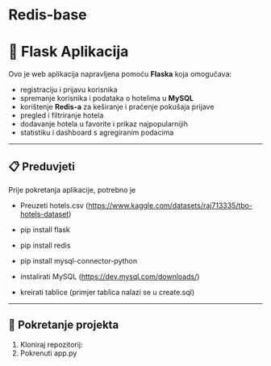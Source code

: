 # Redis-base
# 🏨 Flask Aplikacija

Ovo je web aplikacija napravljena pomoću **Flaska** koja omogućava:
- registraciju i prijavu korisnika  
- spremanje korisnika i podataka o hotelima u **MySQL**  
- korištenje **Redis-a** za keširanje i praćenje pokušaja prijave  
- pregled i filtriranje hotela  
- dodavanje hotela u favorite i prikaz najpopularnijih  
- statistiku i dashboard s agregiranim podacima  

---

## 📋 Preduvjeti

Prije pokretanja aplikacije, potrebno je 

- Preuzeti hotels.csv (https://www.kaggle.com/datasets/raj713335/tbo-hotels-dataset)
- pip install flask
- pip install redis
- pip install mysql-connector-python

- instalirati MySQL (https://dev.mysql.com/downloads/)
- kreirati tablice (primjer tablica nalazi se u create.sql)

---

## 🚀 Pokretanje projekta

1. Kloniraj repozitorij:
2. Pokrenuti app.py
